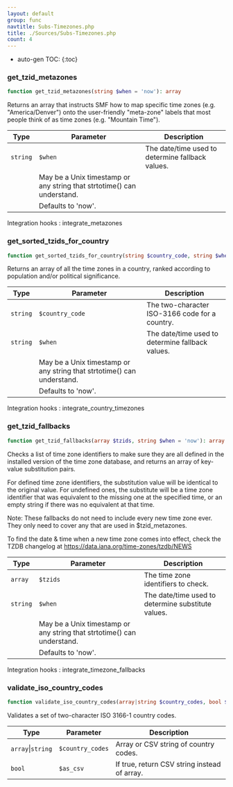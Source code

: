 ```yaml
---
layout: default
group: func
navtitle: Subs-Timezones.php
title: ./Sources/Subs-Timezones.php
count: 4
---
```

* auto-gen TOC:
{:toc}
### get_tzid_metazones

```php
function get_tzid_metazones(string $when = 'now'): array
```
Returns an array that instructs SMF how to map specific time zones
(e.g. "America/Denver") onto the user-friendly "meta-zone" labels that
most people think of as time zones (e.g. "Mountain Time").



Type|Parameter|Description
---|---|---
`string`|`$when`|The date/time used to determine fallback values.
||May be a Unix timestamp or any string that strtotime() can understand.
||Defaults to 'now'.

Integration hooks
: integrate_metazones

### get_sorted_tzids_for_country

```php
function get_sorted_tzids_for_country(string $country_code, string $when = 'now'): array
```
Returns an array of all the time zones in a country, ranked according
to population and/or political significance.



Type|Parameter|Description
---|---|---
`string`|`$country_code`|The two-character ISO-3166 code for a country.
`string`|`$when`|The date/time used to determine fallback values.
||May be a Unix timestamp or any string that strtotime() can understand.
||Defaults to 'now'.

Integration hooks
: integrate_country_timezones

### get_tzid_fallbacks

```php
function get_tzid_fallbacks(array $tzids, string $when = 'now'): array
```
Checks a list of time zone identifiers to make sure they are all defined in
the installed version of the time zone database, and returns an array of
key-value substitution pairs.

For defined time zone identifiers, the substitution value will be identical
to the original value. For undefined ones, the substitute will be a time zone
identifier that was equivalent to the missing one at the specified time, or
an empty string if there was no equivalent at that time.

Note: These fallbacks do not need to include every new time zone ever. They
only need to cover any that are used in $tzid_metazones.

To find the date & time when a new time zone comes into effect, check
the TZDB changelog at https://data.iana.org/time-zones/tzdb/NEWS

Type|Parameter|Description
---|---|---
`array`|`$tzids`|The time zone identifiers to check.
`string`|`$when`|The date/time used to determine substitute values.
||May be a Unix timestamp or any string that strtotime() can understand.
||Defaults to 'now'.

Integration hooks
: integrate_timezone_fallbacks

### validate_iso_country_codes

```php
function validate_iso_country_codes(array|string $country_codes, bool $as_csv = false): array|string
```
Validates a set of two-character ISO 3166-1 country codes.



Type|Parameter|Description
---|---|---
`array`&#124;`string`|`$country_codes`|Array or CSV string of country codes.
`bool`|`$as_csv`|If true, return CSV string instead of array.

